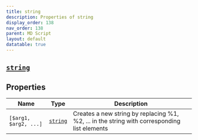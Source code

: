 ```yaml
---
title: string
description: Properties of string
display_order: 138
nav_order: 138
parent: MD Script
layout: default
datatable: true
---
```


##  [`string`](./string.html) 


## Properties

| Name | Type | Description |
|------|------|-------------|
| `[$arg1, $arg2, ...]` | [`string`](./string.html) | Creates a new string by replacing %1, %2, ... in the string with corresponding list elements |



